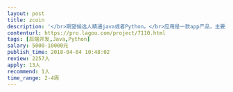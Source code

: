 ```yaml
---                
layout: post       
title: zcoin           
description: '</br>期望候选人精通java或者Python。</br>应用是一款app产品，主要的功能是计步，兑换物品。</br>主要的模块：</br>1、计步，步数转化；</br>2、商城（简易）无物流，支付</br>3、等级，简单规则</br>'     
contenturl: https://pro.lagou.com/project/7110.html      
tags: [后端开发,Java,Python]            
salary: 5000-10000元          
publish_time: 2018-04-04 10:48:02         
review: 2257人                   
apply: 13人                   
recommend: 1人                   
time_range: 2-4周              
---                 
```

